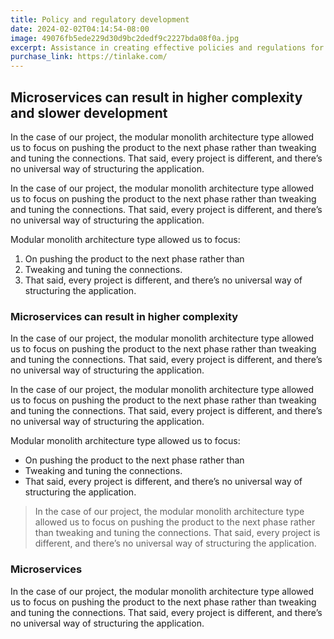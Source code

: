 ```yaml
---
title: Policy and regulatory development
date: 2024-02-02T04:14:54-08:00
image: 49076fb5ede229d30d9bc2dedf9c2227bda08f0a.jpg
excerpt: Assistance in creating effective policies and regulations for emerging technologies
purchase_link: https://tinlake.com/
---
```


## Microservices can result in higher complexity and slower development

In the case of our project, the modular monolith architecture type allowed us to focus on pushing the product to the next phase rather than tweaking and tuning the connections. That said, every project is different, and there’s no universal way of structuring the application.

In the case of our project, the modular monolith architecture type allowed us to focus on pushing the product to the next phase rather than tweaking and tuning the connections. That said, every project is different, and there’s no universal way of structuring the application.

Modular monolith architecture type allowed us to focus:

1. On pushing the product to the next phase rather than
2. Tweaking and tuning the connections.
3. That said, every project is different, and there’s no universal way of structuring the application.

### Microservices can result in higher complexity

In the case of our project, the modular monolith architecture type allowed us to focus on pushing the product to the next phase rather than tweaking and tuning the connections. That said, every project is different, and there’s no universal way of structuring the application.

In the case of our project, the modular monolith architecture type allowed us to focus on pushing the product to the next phase rather than tweaking and tuning the connections. That said, every project is different, and there’s no universal way of structuring the application.

Modular monolith architecture type allowed us to focus:

- On pushing the product to the next phase rather than
- Tweaking and tuning the connections.
- That said, every project is different, and there’s no universal way of structuring the application.

> In the case of our project, the modular monolith architecture type allowed us to focus on pushing the product to the next phase rather than tweaking and tuning the connections. That said, every project is different, and there’s no universal way of structuring the application.

### Microservices

In the case of our project, the modular monolith architecture type allowed us to focus on pushing the product to the next phase rather than tweaking and tuning the connections. That said, every project is different, and there’s no universal way of structuring the application.